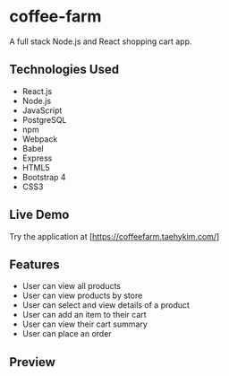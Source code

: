 # coffee-farm
A full stack Node.js and React shopping cart app.

## Technologies Used

- React.js
- Node.js
- JavaScript
- PostgreSQL
- npm
- Webpack
- Babel
- Express
- HTML5
- Bootstrap 4
- CSS3

## Live Demo
Try the application at [https://coffeefarm.taehykim.com/]

## Features

- User can view all products
- User can view products by store
- User can select and view details of a product
- User can add an item to their cart
- User can view their cart summary
- User can place an order

## Preview
